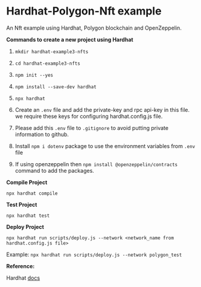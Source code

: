 # Hardhat-Polygon-Nft example
An Nft example using Hardhat, Polygon blockchain and OpenZeppelin.


**Commands to create a new project using Hardhat**

1. `mkdir hardhat-example3-nfts`

2. `cd hardhat-example3-nfts`

3. `npm init --yes`

4. `npm install --save-dev hardhat`

5. `npx hardhat`

6. Create an `.env` file and add the private-key and rpc api-key in this file. we require these keys for configuring hardhat.config.js file.

7. Please add this `.env` file to `.gitignore` to avoid putting private information to github.

8. Install `npm i dotenv` package to use the environment variables from `.env` file

9. If using openzeppelin then `npm install @openzeppelin/contracts` command to add the packages.

**Compile Project**

`npx hardhat compile`

**Test Project**

`npx hardhat test`

**Deploy Project**

`npx hardhat run scripts/deploy.js --network <network_name from hardhat.config.js file>`

Example: `npx hardhat run scripts/deploy.js --network polygon_test`

**Reference:** 

Hardhat [docs](https://hardhat.org/tutorial/setting-up-the-environment.html)
